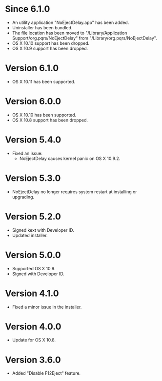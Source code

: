 # Since 6.1.0

* An utility application "NoEjectDelay.app" has been added.
* Uninstaller has been bundled.
* The file location has been moved to "/Library/Application Support/org.pqrs/NoEjectDelay" from "/Library/org.pqrs/NoEjectDelay".
* OS X 10.10 support has been dropped.
* OS X 10.9 support has been dropped.


# Version 6.1.0

* OS X 10.11 has been supported.


# Version 6.0.0

* OS X 10.10 has been supported.
* OS X 10.8 support has been dropped.


# Version 5.4.0

* Fixed an issue:
    * NoEjectDelay causes kernel panic on OS X 10.9.2.


# Version 5.3.0

* NoEjectDelay no longer requires system restart at installing or upgrading.


# Version 5.2.0

* Signed kext with Developer ID.
* Updated installer.


# Version 5.0.0

* Supported OS X 10.9.
* Signed with Developer ID.


# Version 4.1.0

* Fixed a minor issue in the installer.


# Version 4.0.0

* Update for OS X 10.8.


# Version 3.6.0

* Added "Disable F12Eject" feature.
